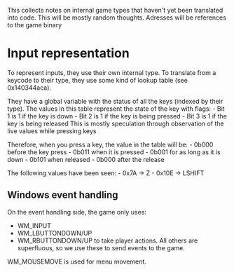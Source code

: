 This collects notes on internal game types that haven't yet been translated into code.
This will be mostly random thoughts.
Adresses will be references to the game binary

# Input representation
To represent inputs, they use their own internal type.
To translate from a keycode to their type, they use some kind of lookup table (see 0x140344aca).

They have a global variable with the status of all the keys (indexed by their type). The values in this table represent the state of the key with flags:
    - Bit 1 is 1 if the key is down
    - Bit 2 is 1 if the key is being pressed
    - Bit 3 is 1 if the key is being released
This is mostly speculation through observation of the live values while pressing keys

Therefore, when you press a key, the value in the table will be:
    - 0b000 before the key press
    - 0b011 when it is pressed
    - 0b001 for as long as it is down
    - 0b101 when released
    - 0b000 after the release

The following values have been seen:
    - 0x7A -> Z
    - 0x10E -> LSHIFT

## Windows event handling
On the event handling side, the game only uses:
- WM_INPUT
- WM_LBUTTONDOWN/UP
- WM_RBUTTONDOWN/UP
to take player actions. All others are superfluous, so we use these to send events to the game.

WM_MOUSEMOVE is used for menu movement.

